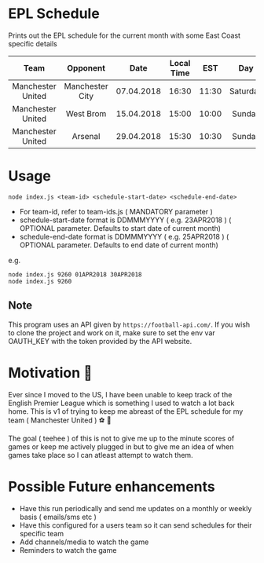 # EPL Schedule

Prints out the EPL schedule for the current month with some East Coast specific details

| Team        | Opponent           | Date  | Local Time  | EST | Day |
| :-------------: |:-------------:| :-----:|:-----:|:-----:|:-----:|
| Manchester United     | Manchester City | 07.04.2018 |16:30|11:30| Saturday
| Manchester United     | West Brom | 15.04.2018 |15:00|10:00| Sunday
| Manchester United     | Arsenal      |    29.04.2018 |15:30|10:30| Sunday


# Usage 

```
node index.js <team-id> <schedule-start-date> <schedule-end-date>
```

- For team-id, refer to team-ids.js ( MANDATORY parameter )
- schedule-start-date format is DDMMMYYYY ( e.g. 23APR2018 ) ( OPTIONAL parameter. Defaults to start date of current month)
- schedule-end-date format is DDMMMYYYY ( e.g. 25APR2018 ) ( OPTIONAL parameter. Defaults to end date of current month)

e.g. 
```
node index.js 9260 01APR2018 30APR2018 
node index.js 9260
```

## Note
This program uses an API given by ```https://football-api.com/```. If you wish to clone the project and work on it, make sure to set the env var OAUTH_KEY with the token provided by the API website.

# Motivation 🏅

Ever since I moved to the US, I have been unable to keep track of the English Premier League which is something I used to watch a lot back home. This is v1 of trying to keep me abreast of the EPL schedule for my team ( Manchester United ) ⚽️ 🥅

The goal ( teehee ) of this is not to give me up to the minute scores of games or keep me actively plugged in but to give me an idea of when games take place so I can atleast attempt to watch them.

# Possible Future enhancements

- Have this run periodically and send me updates on a monthly or weekly basis ( emails/sms etc )
- Have this configured for a users team so it can send schedules for their specific team
- Add channels/media to watch the game 
- Reminders to watch the game
